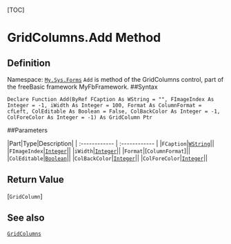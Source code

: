 [TOC]
# GridColumns.Add Method

## Definition
Namespace: [`My.Sys.Forms`](My.Sys.Forms.md)
`Add` is method of the GridColumns control, part of the freeBasic framework MyFbFramework.
##Syntax
```freeBasic
Declare Function Add(ByRef FCaption As WString = "", FImageIndex As Integer = -1, iWidth As Integer = 100, Format As ColumnFormat = cfLeft, ColEditable As Boolean = False, ColBackColor As Integer = -1, ColForeColor As Integer = -1) As GridColumn Ptr
```

##Parameters

|Part|Type|Description|
| :------------ | :------------ |
|`FCaption`|[`WString`]("https://www.freebasic.net/wiki/KeyPgWString")||
|`FImageIndex`|[`Integer`]("https://www.freebasic.net/wiki/KeyPgInteger")||
|`iWidth`|[`Integer`]("https://www.freebasic.net/wiki/KeyPgInteger")||
|`Format`|[`ColumnFormat`]||
|`ColEditable`|[`Boolean`]("https://www.freebasic.net/wiki/KeyPgBoolean")||
|`ColBackColor`|[`Integer`]("https://www.freebasic.net/wiki/KeyPgInteger")||
|`ColForeColor`|[`Integer`]("https://www.freebasic.net/wiki/KeyPgInteger")||

## Return Value
[`GridColumn`]
## See also
[`GridColumns`](GridColumns.md)
